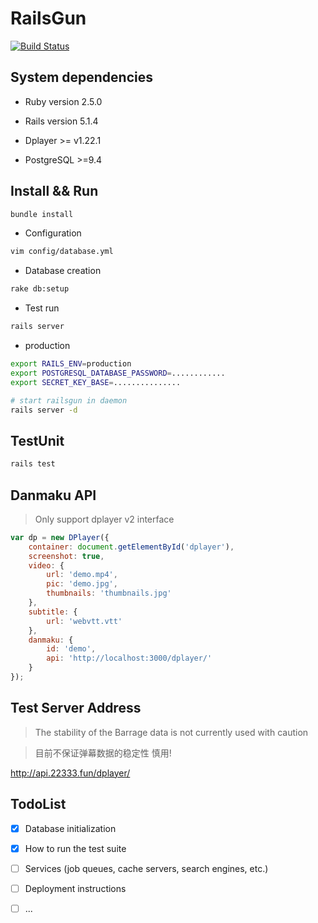 RailsGun
=====

[![Build Status](https://travis-ci.org/MoePlayer/RailsGun.svg?branch=master)](https://travis-ci.org/MoePlayer/RailsGun)

## System dependencies
* Ruby version 2.5.0

* Rails version 5.1.4

* Dplayer >= v1.22.1

* PostgreSQL >=9.4

## Install && Run

```bash
bundle install
```

* Configuration
```bash
vim config/database.yml
```

* Database creation
```sh
rake db:setup
```

* Test run
```bash
rails server
```

* production
```sh
export RAILS_ENV=production
export POSTGRESQL_DATABASE_PASSWORD=............
export SECRET_KEY_BASE=...............

# start railsgun in daemon
rails server -d
```



## TestUnit

```sh
rails test
```

## Danmaku API
>Only support dplayer v2 interface

```JavaScript
var dp = new DPlayer({
    container: document.getElementById('dplayer'),
    screenshot: true,
    video: {
        url: 'demo.mp4',
        pic: 'demo.jpg',
        thumbnails: 'thumbnails.jpg'
    },
    subtitle: {
        url: 'webvtt.vtt'
    },
    danmaku: {
        id: 'demo',
        api: 'http://localhost:3000/dplayer/'
    }
});

```

## Test Server Address

> The stability of the Barrage data is not currently used with caution

> 目前不保证弹幕数据的稳定性 慎用!

http://api.22333.fun/dplayer/



## TodoList
* [x] Database initialization

* [x] How to run the test suite

* [ ] Services (job queues, cache servers, search engines, etc.)

* [ ] Deployment instructions

* [ ] ...
